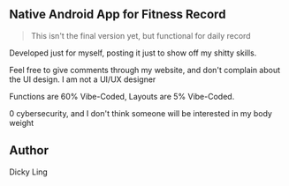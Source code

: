 ## Native Android App for Fitness Record

> This isn't the final version yet, but functional for daily record

Developed just for myself, posting it just to show off my shitty skills.

Feel free to give comments through my website, and don't complain about the UI design. I am not a UI/UX designer

Functions are 60% Vibe-Coded, Layouts are 5% Vibe-Coded.

0 cybersecurity, and I don't think someone will be interested in my body weight

## Author
Dicky Ling

